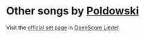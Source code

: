 
# Other songs by [Poldowski](..)

Visit the [official set page] in [OpenScore Lieder].

[official set page]: https://musescore.com/openscore-lieder-corpus/sets/5107694
[OpenScore Lieder]: https://musescore.com/openscore-lieder-corpus
